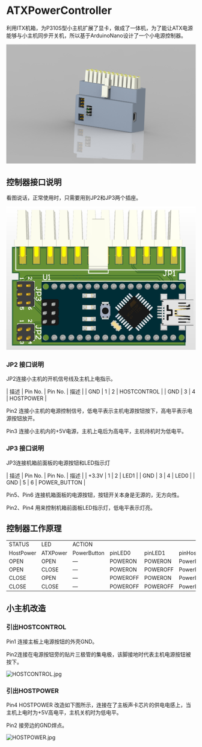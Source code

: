 # ATXPowerController

 利用ITX机箱，为P310S型小主机扩展了显卡，做成了一体机，为了能让ATX电源能够与小主机同步开关机，所以基于ArduinoNano设计了一个小电源控制器。

![asm0001.jpg](https://github.com/6bigfire/ATXPowerController/blob/main/Images/asm0001.jpg)

## 控制器接口说明

看图说话，正常使用时，只需要用到JP2和JP3两个插座。

![pcb_3d.png](https://github.com/6bigfire/ATXPowerController/blob/main/Images/pcb_3d.png)

### JP2 接口说明

JP2连接小主机的开机信号线及主机上电指示。

| 描述  | Pin No. | Pin No. | 描述          |
| GND | 1       | 2       | HOSTCONTROL |
| GND | 3       | 4       | HOSTPOWER   |

Pin2 连接小主机的电源控制信号，低电平表示主机电源按钮按下，高电平表示电源按钮放开。

Pin3 连接小主机内的+5V电源，主机上电后为高电平，主机待机时为低电平。

### JP3 接口说明

JP3连接机箱前面板的电源按钮和LED指示灯

| 描述    | Pin No. | Pin No. | 描述           |
| +3.3V | 1       | 2       | LED1         |
| GND   | 3       | 4       | LED0         |
| GND   | 5       | 6       | POWER_BUTTON |

Pin5、Pin6 连接机箱面板的电源按钮，按钮开关本身是无源的，无方向性。

Pin2、Pin4 用来控制机箱前面板LED指示灯，低电平表示灯亮。

## 控制器工作原理

|           |          |             |          |          |                |               |
| --------- | -------- | ----------- | -------- | -------- | -------------- | ------------- |
| STATUS    | LED      | ACTION      |          |          |                |               |
| HostPower | ATXPower | PowerButton | pinLED0  | pinLED1  | pinHostControl | pinATXControl |
| OPEN      | OPEN     | —           | POWERON  | POWERON  | PowerButton    | POWERON       |
| OPEN      | CLOSE    | —           | POWERON  | POWEROFF | PowerButton    | POWERON       |
| CLOSE     | OPEN     | —           | POWEROFF | POWERON  | PowerButton    | POWEROFF      |
| CLOSE     | CLOSE    | —           | POWEROFF | POWEROFF | PowerButton    | POWEROFF      |

## 小主机改造

### 引出HOSTCONTROL

Pin1 连接主板上电源按钮的外壳GND。

Pin2连接在电源按钮旁的贴片三极管的集电极，该脚接地时代表主机电源按钮被按下。

![HOSTCONTROL.jpg](https://github.com/6bigfire/ATXPowerController/blob/main/Images/HOSTCONTROL.jpg)

### 引出HOSTPOWER

Pin4 HOSTPOWER 改造如下图所示，连接在了主板声卡芯片的供电电感上，当主机上电时为+5V高电平，主机关机时为低电平。

Pin2 接旁边的GND焊点。

![HOSTPOWER.jpg](https://github.com/6bigfire/ATXPowerController/blob/main/Images/HOSTPOWER.jpg)
